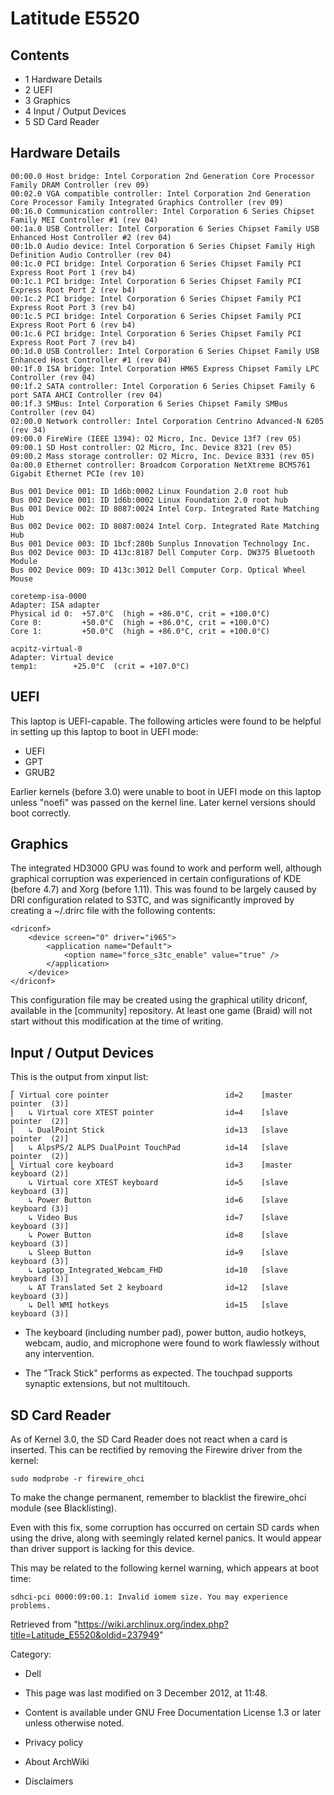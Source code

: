 Latitude E5520
==============

  

Contents
--------

-   1 Hardware Details
-   2 UEFI
-   3 Graphics
-   4 Input / Output Devices
-   5 SD Card Reader

Hardware Details
----------------

    00:00.0 Host bridge: Intel Corporation 2nd Generation Core Processor Family DRAM Controller (rev 09)
    00:02.0 VGA compatible controller: Intel Corporation 2nd Generation Core Processor Family Integrated Graphics Controller (rev 09)
    00:16.0 Communication controller: Intel Corporation 6 Series Chipset Family MEI Controller #1 (rev 04)
    00:1a.0 USB Controller: Intel Corporation 6 Series Chipset Family USB Enhanced Host Controller #2 (rev 04)
    00:1b.0 Audio device: Intel Corporation 6 Series Chipset Family High Definition Audio Controller (rev 04)
    00:1c.0 PCI bridge: Intel Corporation 6 Series Chipset Family PCI Express Root Port 1 (rev b4)
    00:1c.1 PCI bridge: Intel Corporation 6 Series Chipset Family PCI Express Root Port 2 (rev b4)
    00:1c.2 PCI bridge: Intel Corporation 6 Series Chipset Family PCI Express Root Port 3 (rev b4)
    00:1c.5 PCI bridge: Intel Corporation 6 Series Chipset Family PCI Express Root Port 6 (rev b4)
    00:1c.6 PCI bridge: Intel Corporation 6 Series Chipset Family PCI Express Root Port 7 (rev b4)
    00:1d.0 USB Controller: Intel Corporation 6 Series Chipset Family USB Enhanced Host Controller #1 (rev 04)
    00:1f.0 ISA bridge: Intel Corporation HM65 Express Chipset Family LPC Controller (rev 04)
    00:1f.2 SATA controller: Intel Corporation 6 Series Chipset Family 6 port SATA AHCI Controller (rev 04)
    00:1f.3 SMBus: Intel Corporation 6 Series Chipset Family SMBus Controller (rev 04)
    02:00.0 Network controller: Intel Corporation Centrino Advanced-N 6205 (rev 34)
    09:00.0 FireWire (IEEE 1394): O2 Micro, Inc. Device 13f7 (rev 05)
    09:00.1 SD Host controller: O2 Micro, Inc. Device 8321 (rev 05)
    09:00.2 Mass storage controller: O2 Micro, Inc. Device 8331 (rev 05)
    0a:00.0 Ethernet controller: Broadcom Corporation NetXtreme BCM5761 Gigabit Ethernet PCIe (rev 10)

    Bus 001 Device 001: ID 1d6b:0002 Linux Foundation 2.0 root hub
    Bus 002 Device 001: ID 1d6b:0002 Linux Foundation 2.0 root hub
    Bus 001 Device 002: ID 8087:0024 Intel Corp. Integrated Rate Matching Hub
    Bus 002 Device 002: ID 8087:0024 Intel Corp. Integrated Rate Matching Hub
    Bus 001 Device 003: ID 1bcf:280b Sunplus Innovation Technology Inc. 
    Bus 002 Device 003: ID 413c:8187 Dell Computer Corp. DW375 Bluetooth Module
    Bus 002 Device 009: ID 413c:3012 Dell Computer Corp. Optical Wheel Mouse

    coretemp-isa-0000
    Adapter: ISA adapter
    Physical id 0:  +57.0°C  (high = +86.0°C, crit = +100.0°C)
    Core 0:         +50.0°C  (high = +86.0°C, crit = +100.0°C)
    Core 1:         +50.0°C  (high = +86.0°C, crit = +100.0°C)

    acpitz-virtual-0
    Adapter: Virtual device
    temp1:        +25.0°C  (crit = +107.0°C)

UEFI
----

This laptop is UEFI-capable. The following articles were found to be
helpful in setting up this laptop to boot in UEFI mode:

-   UEFI
-   GPT
-   GRUB2

Earlier kernels (before 3.0) were unable to boot in UEFI mode on this
laptop unless "noefi" was passed on the kernel line. Later kernel
versions should boot correctly.

Graphics
--------

The integrated HD3000 GPU was found to work and perform well, although
graphical corruption was experienced in certain configurations of KDE
(before 4.7) and Xorg (before 1.11). This was found to be largely caused
by DRI configuration related to S3TC, and was significantly improved by
creating a ~/.drirc file with the following contents:

    <driconf>
        <device screen="0" driver="i965">
            <application name="Default">
                <option name="force_s3tc_enable" value="true" />
            </application>
        </device>
    </driconf>

This configuration file may be created using the graphical utility
driconf, available in the [community] repository. At least one game
(Braid) will not start without this modification at the time of writing.

Input / Output Devices
----------------------

This is the output from xinput list:

    ⎡ Virtual core pointer                          id=2    [master pointer  (3)]
    ⎜   ↳ Virtual core XTEST pointer                id=4    [slave  pointer  (2)]
    ⎜   ↳ DualPoint Stick                           id=13   [slave  pointer  (2)]
    ⎜   ↳ AlpsPS/2 ALPS DualPoint TouchPad          id=14   [slave  pointer  (2)]
    ⎣ Virtual core keyboard                         id=3    [master keyboard (2)]
        ↳ Virtual core XTEST keyboard               id=5    [slave  keyboard (3)]
        ↳ Power Button                              id=6    [slave  keyboard (3)]
        ↳ Video Bus                                 id=7    [slave  keyboard (3)]
        ↳ Power Button                              id=8    [slave  keyboard (3)]
        ↳ Sleep Button                              id=9    [slave  keyboard (3)]
        ↳ Laptop_Integrated_Webcam_FHD              id=10   [slave  keyboard (3)]
        ↳ AT Translated Set 2 keyboard              id=12   [slave  keyboard (3)]
        ↳ Dell WMI hotkeys                          id=15   [slave  keyboard (3)]

-   The keyboard (including number pad), power button, audio hotkeys,
    webcam, audio, and microphone were found to work flawlessly without
    any intervention.

-   The "Track Stick" performs as expected. The touchpad supports
    synaptic extensions, but not multitouch.

SD Card Reader
--------------

As of Kernel 3.0, the SD Card Reader does not react when a card is
inserted. This can be rectified by removing the Firewire driver from the
kernel:

    sudo modprobe -r firewire_ohci

To make the change permanent, remember to blacklist the firewire_ohci
module (see Blacklisting).

Even with this fix, some corruption has occurred on certain SD cards
when using the drive, along with seemingly related kernel panics. It
would appear than driver support is lacking for this device.

This may be related to the following kernel warning, which appears at
boot time:

    sdhci-pci 0000:09:00.1: Invalid iomem size. You may experience problems.

Retrieved from
"https://wiki.archlinux.org/index.php?title=Latitude_E5520&oldid=237949"

Category:

-   Dell

-   This page was last modified on 3 December 2012, at 11:48.
-   Content is available under GNU Free Documentation License 1.3 or
    later unless otherwise noted.
-   Privacy policy
-   About ArchWiki
-   Disclaimers
